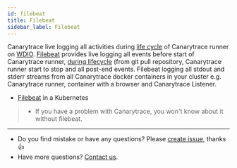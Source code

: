 ```yaml
---
id: filebeat
title: Filebeat
sidebar_label: Filebeat
---
```


Canarytrace live logging all activities during [life cycle](/docs/guides/lifecycle) of Canarytrace runner on [WDIO](https://webdriver.io/). [Filebeat](https://www.elastic.co/beats/filebeat) provides live logging all events before start of Canarytrace runner, [during lifecycle](/docs/guides/lifecycle) (from git pull repository,  Canarytrace runner start to stop and all post-end events. Filebeat logging all stdout and stderr streams from all Canarytrace docker containers in your cluster e.g. Canarytrace runner, container with a browser and Canarytrace Listener.

- [Filebeat](/docs/guides/kubernetes#filebeat) in a Kubernetes

> - If you have a problem with Canarytrace, you won't know about it without filebeat.



---

- Do you find mistake or have any questions? Please [create issue](https://github.com/canarytrace/documentation/issues/new/choose), thanks 👍
- Have more questions? [Contact us](/docs/support/contactus).